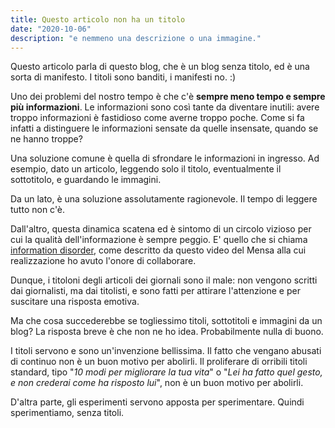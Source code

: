 ```yaml
---
title: Questo articolo non ha un titolo
date: "2020-10-06"
description: "e nemmeno una descrizione o una immagine."
---
```


Questo articolo parla di questo blog, che è un blog senza titolo, ed è una sorta di manifesto. I titoli sono banditi, i manifesti no. :)

Uno dei problemi del nostro tempo è che c'è **sempre meno tempo e sempre più informazioni**. Le informazioni sono così tante da diventare inutili: avere troppo informazioni è fastidioso come averne troppo poche. Come si fa infatti a distinguere le informazioni sensate da quelle insensate, quando se ne hanno troppe?

Una soluzione comune è quella di sfrondare le informazioni in ingresso. Ad esempio, dato un articolo, leggendo solo il titolo, eventualmente il sottotitolo, e guardando le immagini.

Da un lato, è una soluzione assolutamente ragionevole. Il tempo di leggere tutto non c'è.

Dall'altro, questa dinamica scatena ed è sintomo di un circolo vizioso per cui la qualità dell'informazione è sempre peggio. E' quello che si chiama [information disorder](https://www.youtube.com/watch?v=WHhzwKIAlHQ), come descritto da questo video del Mensa alla cui realizzazione ho avuto l'onore di collaborare.

Dunque, i titoloni degli articoli dei giornali sono il male: non vengono scritti dai giornalisti, ma dai titolisti, e sono fatti per attirare l'attenzione e per suscitare una risposta emotiva.

Ma che cosa succederebbe se togliessimo titoli, sottotitoli e immagini da un blog? La risposta breve è che non ne ho idea. Probabilmente nulla di buono.

I titoli servono e sono un'invenzione bellissima. Il fatto che vengano abusati di continuo non è un buon motivo per abolirli. Il proliferare di orribili titoli standard, tipo "_10 modi per migliorare la tua vita_" o "_Lei ha fatto quel gesto, e non crederai come ha risposto lui_", non è un buon motivo per abolirli.

D'altra parte, gli esperimenti servono apposta per sperimentare. Quindi sperimentiamo, senza titoli.
